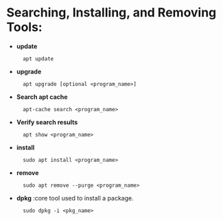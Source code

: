 # **Searching, Installing, and Removing Tools:**
- **update**

		apt update  

- **upgrade**

		apt upgrade [optional <program_name>]

- **Search apt cache**

		apt-cache search <program_name>

- **Verify search results**

		apt show <program_name>

- **install**

		sudo apt install <program_name>

- **remove** 

		sudo apt remove --purge <program_name>

- **dpkg** :core tool used to install a package.

		sudo dpkg -i <pkg_name>